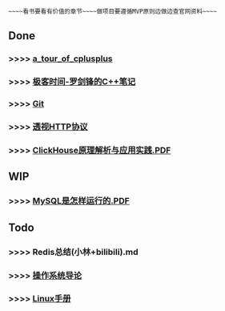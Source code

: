~~~~~~~~~~~~~~~~~~~~~~~~~~~~~~~~~~~~~~~~~~~~~~~~~~~~~~~~~~
~~~~看书要看有价值的章节~~~~做项目要遵循MVP原则边做边查官网资料~~~~
~~~~~~~~~~~~~~~~~~~~~~~~~~~~~~~~~~~~~~~~~~~~~~~~~~~~~~~~~~

## Done

### >>>> [a_tour_of_cplusplus](a_tour_of_cplusplus.md)

### >>>> [极客时间-罗剑锋的C++笔记](https://time.geekbang.org/column/article/231415?cid=100051801)

### >>>> [Git](https://learngitbranching.js.org/?locale=zh_CN)

### >>>> [透视HTTP协议](https://time.geekbang.org/column/article/104024)

### >>>> [ClickHouse原理解析与应用实践.PDF](https://weread.qq.com/web/reader/03532e3071e24e90035375d)

## WIP

### >>>> [MySQL是怎样运行的.PDF](https://juejin.cn/book/6844733769996304392)

## Todo

### >>>> Redis总结(小林+bilibili).md

### >>>> [操作系统导论](https://weread.qq.com/web/reader/db8329d071cc7f70db8a479kc81322c012c81e728d9d180)

### >>>> [Linux手册](linux_base.md)
